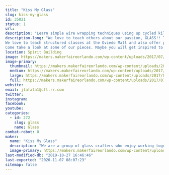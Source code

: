 ```yaml
---
title: "Kiss My Glass"
slug: kiss-my-glass
id: 35021
status: 1
url: 
description: "Learn simple wire wrapping techniques using up cycled kiln fired wine bottle rings to make a pendant. Or Christmas Ornament. Come see our bottle wind chimes with fused glass clangers, fused glass candle holders and screens, framed mosaic glass pictures, dichroic pendants and other items we make. Be sure to check out our upcoming classes if you're interested in trying glass for yourself."
description-long: "We love to teach others about our passion, GLASS!! There are many ways to work with glass. Stained glass is created by running foil around pieces of glass and then soldering them together. Mosaics are tiny pieces of glass cut to form patterns and applied to a base. This can be done to window glass and framed to create beautiful pictures. Fusing is the process of kiln firing glass so that the pieces melt together to form the shape, which can then be slumped into a mold to shape it.
We love to teach structured classes at the Oviedo Mall and also offer private instruction to meet your requirements/schedule.
Come take a look at some of our pieces. Maybe you will get inspired to try glass for yourself."
location: Spirit Building
image: https://makers.makerfaireorlando.com/wp-content/uploads/2017/07/IMG_1252-1024x768.jpg
image-primary:
  thumbnail: https://makers.makerfaireorlando.com/wp-content/uploads/2017/07/IMG_1252-150x150.jpg
  medium: https://makers.makerfaireorlando.com/wp-content/uploads/2017/07/IMG_1252-300x225.jpg
  large: https://makers.makerfaireorlando.com/wp-content/uploads/2017/07/IMG_1252-1024x768.jpg
  full: https://makers.makerfaireorlando.com/wp-content/uploads/2017/07/IMG_1252.jpg
website: 
email: jlafata1@cfl.rr.com
twitter: 
instagram: 
facebook: 
youtube: 
categories:
  - id: 272
    slug: glass
    name: Glass
combat-robot: 0
maker:
  name: "Kiss My Glass"
  description: "We are a group of glass crafters who enjoy working together on projects in our studio. Stained glass, fused glass and mosaics are some of the basic techniques employed and we continue to expand our knowledge about the craft and enjoy sharing this with those interested in trying a new craft.  We believe in upcycling window and bottle glass that would end up in landfills, into beautiful art that can be used in everyday life."
  image-primary: https://makers.makerfaireorlando.com/wp-content/uploads/2016/07/IMG_1394.jpg
last-modified-db: "2019-10-27 16:46:46"
last-exported: "2020-11-07 08:07:23"
sitemap: false
---
```

